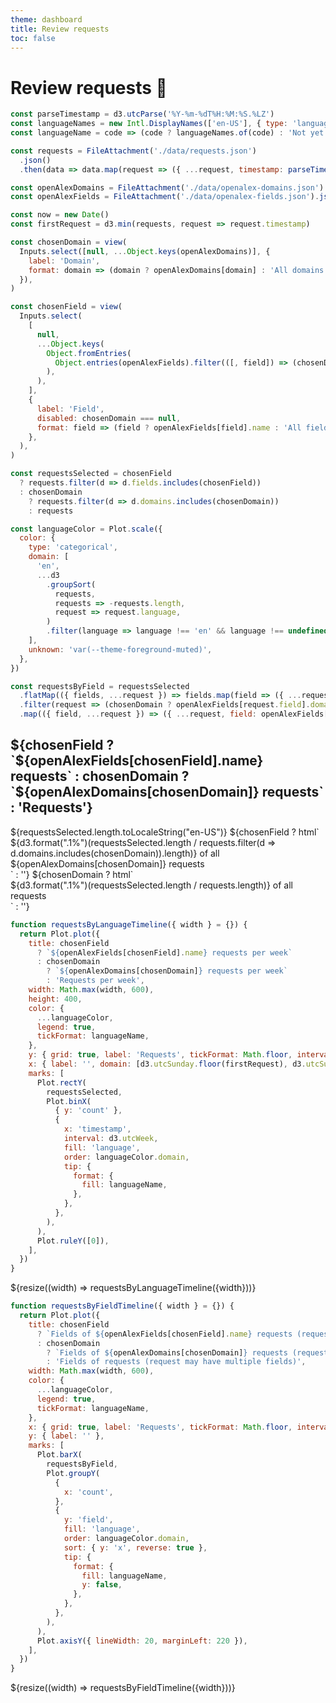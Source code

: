 ```yaml
---
theme: dashboard
title: Review requests
toc: false
---
```


# Review requests 🤞

```js
const parseTimestamp = d3.utcParse('%Y-%m-%dT%H:%M:%S.%LZ')
const languageNames = new Intl.DisplayNames(['en-US'], { type: 'language' })
const languageName = code => (code ? languageNames.of(code) : 'Not yet detected')

const requests = FileAttachment('./data/requests.json')
  .json()
  .then(data => data.map(request => ({ ...request, timestamp: parseTimestamp(request.timestamp) })))

const openAlexDomains = FileAttachment('./data/openalex-domains.json').json()
const openAlexFields = FileAttachment('./data/openalex-fields.json').json()
```

```js
const now = new Date()
const firstRequest = d3.min(requests, request => request.timestamp)
```

```js
const chosenDomain = view(
  Inputs.select([null, ...Object.keys(openAlexDomains)], {
    label: 'Domain',
    format: domain => (domain ? openAlexDomains[domain] : 'All domains'),
  }),
)
```

```js
const chosenField = view(
  Inputs.select(
    [
      null,
      ...Object.keys(
        Object.fromEntries(
          Object.entries(openAlexFields).filter(([, field]) => (chosenDomain ? field.domain === chosenDomain : true)),
        ),
      ),
    ],
    {
      label: 'Field',
      disabled: chosenDomain === null,
      format: field => (field ? openAlexFields[field].name : 'All fields'),
    },
  ),
)
```

```js
const requestsSelected = chosenField
  ? requests.filter(d => d.fields.includes(chosenField))
  : chosenDomain
    ? requests.filter(d => d.domains.includes(chosenDomain))
    : requests
```

```js
const languageColor = Plot.scale({
  color: {
    type: 'categorical',
    domain: [
      'en',
      ...d3
        .groupSort(
          requests,
          requests => -requests.length,
          request => request.language,
        )
        .filter(language => language !== 'en' && language !== undefined),
    ],
    unknown: 'var(--theme-foreground-muted)',
  },
})

const requestsByField = requestsSelected
  .flatMap(({ fields, ...request }) => fields.map(field => ({ ...request, field })))
  .filter(request => (chosenDomain ? openAlexFields[request.field].domain === chosenDomain : true))
  .map(({ field, ...request }) => ({ ...request, field: openAlexFields[field].name }))
```

<div class="grid grid-cols-4">
  <div class="card">
    <h2>${chosenField ? `${openAlexFields[chosenField].name} requests` : chosenDomain ? `${openAlexDomains[chosenDomain]} requests` : 'Requests'}</h2> 
    <span class="big">${requestsSelected.length.toLocaleString("en-US")}</span>
    ${chosenField ? html`
      <div>${d3.format(".1%")(requestsSelected.length / requests.filter(d => d.domains.includes(chosenDomain)).length)} of all ${openAlexDomains[chosenDomain]} requests</div>
    ` : ''}
    ${chosenDomain ? html`
      <div>${d3.format(".1%")(requestsSelected.length / requests.length)} of all requests</div>
    ` : ''}
  </div>
</div>

```js
function requestsByLanguageTimeline({ width } = {}) {
  return Plot.plot({
    title: chosenField
      ? `${openAlexFields[chosenField].name} requests per week`
      : chosenDomain
        ? `${openAlexDomains[chosenDomain]} requests per week`
        : 'Requests per week',
    width: Math.max(width, 600),
    height: 400,
    color: {
      ...languageColor,
      legend: true,
      tickFormat: languageName,
    },
    y: { grid: true, label: 'Requests', tickFormat: Math.floor, interval: 1 },
    x: { label: '', domain: [d3.utcSunday.floor(firstRequest), d3.utcSunday.ceil(now)] },
    marks: [
      Plot.rectY(
        requestsSelected,
        Plot.binX(
          { y: 'count' },
          {
            x: 'timestamp',
            interval: d3.utcWeek,
            fill: 'language',
            order: languageColor.domain,
            tip: {
              format: {
                fill: languageName,
              },
            },
          },
        ),
      ),
      Plot.ruleY([0]),
    ],
  })
}
```

<div class="grid grid-cols-1">
  <div class="card">
    ${resize((width) => requestsByLanguageTimeline({width}))}
  </div>
</div>

```js
function requestsByFieldTimeline({ width } = {}) {
  return Plot.plot({
    title: chosenField
      ? `Fields of ${openAlexFields[chosenField].name} requests (request may have multiple fields)`
      : chosenDomain
        ? `Fields of ${openAlexDomains[chosenDomain]} requests (request may have multiple fields)`
        : 'Fields of requests (request may have multiple fields)',
    width: Math.max(width, 600),
    color: {
      ...languageColor,
      legend: true,
      tickFormat: languageName,
    },
    x: { grid: true, label: 'Requests', tickFormat: Math.floor, interval: 1 },
    y: { label: '' },
    marks: [
      Plot.barX(
        requestsByField,
        Plot.groupY(
          {
            x: 'count',
          },
          {
            y: 'field',
            fill: 'language',
            order: languageColor.domain,
            sort: { y: 'x', reverse: true },
            tip: {
              format: {
                fill: languageName,
                y: false,
              },
            },
          },
        ),
      ),
      Plot.axisY({ lineWidth: 20, marginLeft: 220 }),
    ],
  })
}
```

<div class="grid grid-cols-1">
  <div class="card">
    ${resize((width) => requestsByFieldTimeline({width}))}
  </div>
</div>
